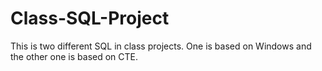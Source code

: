 # Class-SQL-Project
This is two different SQL in class projects. One is based on Windows and the other one is based on CTE.
